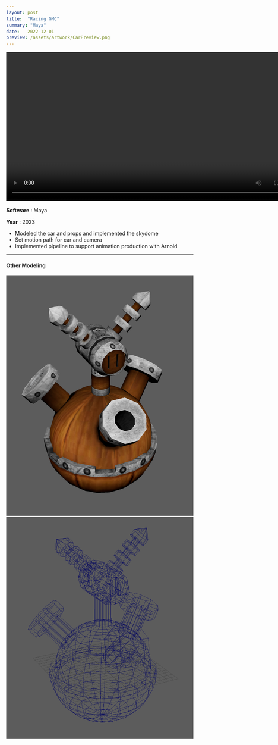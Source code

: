 ```yaml
---
layout: post
title:  "Racing GMC"
summary: "Maya"
date:   2022-12-01
preview: /assets/artwork/CarPreview.png
---
```


<video controls width="800">
  <source src="/assets/artwork/Car_Movie_Maya.mp4" type="video/mp4">
  <source src="video.webm" type="video/webm">
  This browser does not support HTML video.
</video>



**Software** : Maya

**Year** : 2023

* Modeled the car and props and implemented the skydome 
* Set motion path for car and camera
* Implemented pipeline to support animation production with Arnold


<hr>

#### Other Modeling

![Picture 1](/assets/artwork/ball.png)
![Picture 2](/assets/artwork/ball_structure.png)